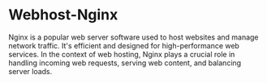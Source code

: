 # Webhost-Nginx
 Nginx is a popular web server software used to host websites and manage network traffic. It's efficient and designed for high-performance web services. In the context of web hosting, Nginx plays a crucial role in handling incoming web requests, serving web content, and balancing server loads.  
